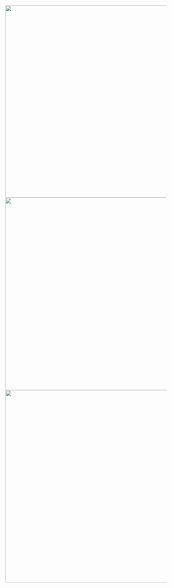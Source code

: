 

<div >
  <img  src="https://i.imgur.com/bX7ExNw.jpg" style="height: 600px" />
  <img  src="https://i.imgur.com/1YPzRJU.jpg" style="height: 600px" />
  <img  src="https://i.imgur.com/i0MZSwk.jpg" style="height: 600px" />
</div>
